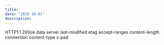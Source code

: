 ```yaml
---
title: 
date: "2020-10-01"
description: 
---
```


HTTP1.1 200ok
data
server
last-modified
etag
accept-ranges
content-length
connection
content-type
x-pad